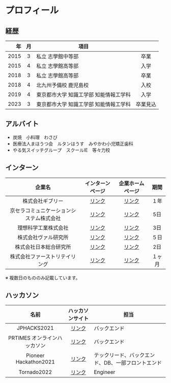 # プロフィール

## 経歴

|   年 | 月  |                                   項目 |          |
| ---: | :-: | ------------------------------------- | :------: |
| 2015 |  3  |                      私立 志學館中等部 |   卒業   |
| 2015 |  4  |                      私立 志學館高等部 |   入学   |
| 2018 |  3  |                      私立 志學館高等部 |   卒業   |
| 2018 |  4  |                  北九州予備校 鹿児島校 |   入校   |
| 2019 |  4  | 東京都市大学 知識工学部 知能情報工学科 |   入学   |
| 2023 |  3  | 東京都市大学 知識工学部 知能情報工学科 | 卒業見込 |

## アルバイト

- 炭焼　小料理　わさび
- 医療法人まほうつ会　ルタンはうす　みやかわ小児矯正歯科
- やる気スイッチグループ　スクールIE　等々力校


## インターン


|企業名|インターンページ|企業ホームページ|期間|
| :--: | :--: | :--: | :--: |
|株式会社ギブリー|<a href="https://athletix.run/events/qN7VtTgm2">リンク</a>|<a href="https://givery.co.jp">リンク</a>|１年|
|京セラコミュニケーションシステム株式会社|<a href="https://www.kccs.co.jp/recruit/recruitment/internship/">リンク</a>|<a href="https://www.kccs.co.jp">リンク</a>|5日|
|理想科学工業株式会社| <a href="https://paiza.jp/student/job_offers/10753">リンク</a> |<a href="https://www.riso.co.jp">リンク</a>|3日|
|株式会社ヴァル研究所|<a href="https://athletix.run/challenges/luLQv9SAH">リンク</a>|<a href="https://www.val.co.jp">リンク</a>|５日|
|株式会社日本総合研究所|<a href="https://athletix.run/challenges/a0P8T0jIc">リンク</a>|<a href="https://www.jri.co.jp">リンク|2日|
|株式会社ファーストリテイリング|<a href="https://www.fastretailing.com/employment/contents/ja/fastretailing/jp/gfs/events/global-business-internship/">リンク</a>|<a href="https://www.fastretailing.com/jp/">リンク</a>|１ヶ月|

※ 複数日のもののみ記載しています。

## ハッカソン

|名前|ハッカソンサイト|担当|
|:--:|:--:|--|
|JPHACKS2021|<a href="https://jphacks.com/">リンク</a>|バックエンド|
|PRTIMES オンラインハッカソン|<a href="https://paiza.jp/student/job_offers/12789">リンク</a>|バックエンド|
|Pioneer Hackathon2021|<a href="https://athletix.run/challenges/Sjqh1V2mb">リンク</a>|テックリード、バックエンド、DB、一部フロントエンド|
|Tornado2022|<a href="https://tornado-official.jp/tornado2022/">リンク</a>|Engineer|
